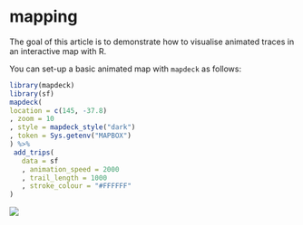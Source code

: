 
<!-- README.md is generated from README.Rmd. Please edit that file -->

# mapping

<!-- badges: start -->
<!-- badges: end -->

The goal of this article is to demonstrate how to visualise animated
traces in an interactive map with R.

You can set-up a basic animated map with `mapdeck` as follows:

``` r
library(mapdeck)
library(sf)
mapdeck(
location = c(145, -37.8)
, zoom = 10
, style = mapdeck_style("dark")
, token = Sys.getenv("MAPBOX")
) %>%
 add_trips(
   data = sf
   , animation_speed = 2000
   , trail_length = 1000
   , stroke_colour = "#FFFFFF"
)
```

![](https://user-images.githubusercontent.com/1825120/132259993-c4f39ac4-801c-4a38-8d8d-98fb05772d58.gif)

